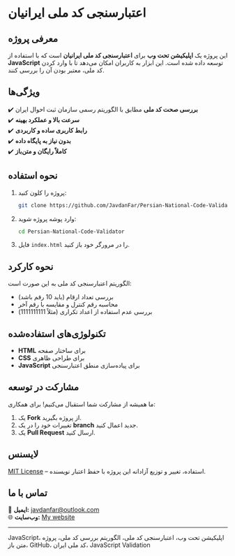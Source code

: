 # اعتبارسنجی کد ملی ایرانیان

## معرفی پروژه
این پروژه یک **اپلیکیشن تحت وب** برای **اعتبارسنجی کد ملی ایرانیان** است که با استفاده از **JavaScript** توسعه داده شده است. این ابزار به کاربران امکان می‌دهد تا با وارد کردن کد ملی، معتبر بودن آن را بررسی کنند.

## ویژگی‌ها
✔️ **بررسی صحت کد ملی** مطابق با الگوریتم رسمی سازمان ثبت احوال ایران  
✔️ **سرعت بالا و عملکرد بهینه**  
✔️ **رابط کاربری ساده و کاربردی**  
✔️ **بدون نیاز به پایگاه داده**  
✔️ **کاملاً رایگان و متن‌باز**  

## نحوه استفاده
1. پروژه را کلون کنید:
   ```bash
   git clone https://github.com/JavdanFar/Persian-National-Code-Validator.git
   ```
2. وارد پوشه پروژه شوید:
   ```bash
   cd Persian-National-Code-Validator
   ```
3. فایل `index.html` را در مرورگر خود باز کنید.

## نحوه کارکرد
الگوریتم اعتبارسنجی کد ملی به این صورت است:
- بررسی تعداد ارقام (باید 10 رقم باشد)
- محاسبه رقم کنترل و مقایسه با رقم آخر
- بررسی عدم استفاده از اعداد تکراری (مثلاً 1111111111)

## تکنولوژی‌های استفاده‌شده
- **HTML** برای ساختار صفحه
- **CSS** برای طراحی ظاهری
- **JavaScript** برای پیاده‌سازی منطق اعتبارسنجی

## مشارکت در توسعه
ما همیشه از مشارکت شما استقبال می‌کنیم! برای همکاری:
1. یک **Fork** از پروژه بگیرید.
2. تغییرات خود را در یک **branch** جدید اعمال کنید.
3. یک **Pull Request** ارسال کنید.

## لایسنس
[MIT License](LICENSE) – استفاده، تغییر و توزیع آزادانه این پروژه با حفظ اعتبار نویسنده.

## تماس با ما
📧 **ایمیل:** javdanfar@outlook.com  
🌐 **وب‌سایت:** [My website](https://javdanfar.ir)

---
JavaScript، اپلیکیشن تحت وب، اعتبارسنجی کد ملی، الگوریتم بررسی کد ملی، پروژه متن‌ باز، GitHub، کد ملی ایران، JavaScript Validation


